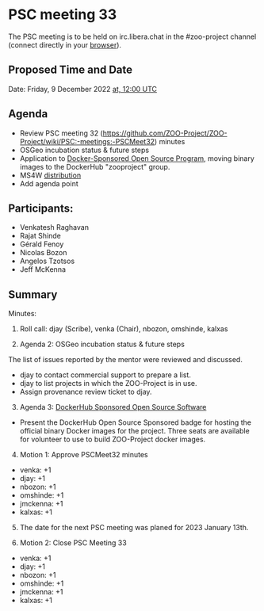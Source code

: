 # PSC meeting 33

The PSC meeting is to be held on irc.libera.chat in the #zoo-project channel (connect directly in your [browser](https://web.libera.chat/#zoo-project)).

## Proposed Time and Date

Date: Friday, 9 December 2022 [at, 12:00 UTC](https://www.timeanddate.com/worldclock/fixedtime.html?year=2022&month=12&day=9&hour=12&min=0&sec=0)

## Agenda

* Review PSC meeting 32 (https://github.com/ZOO-Project/ZOO-Project/wiki/PSC:-meetings:-PSCMeet32) minutes
* OSGeo incubation status & future steps
* Application to [Docker-Sponsored Open Source Program](https://www.docker.com/community/open-source/application/), moving binary images to the DockerHub "zooproject" group.
* MS4W [distribution](https://ms4w.com/trac/ticket/305)
* Add agenda point

## Participants:

* Venkatesh Raghavan
* Rajat Shinde
* Gérald Fenoy
* Nicolas Bozon
* Angelos Tzotsos
* Jeff McKenna


## Summary

Minutes:
1. Roll call: djay (Scribe), venka (Chair), nbozon, omshinde, kalxas

3. Agenda 2: OSGeo incubation status & future steps

The list of issues reported by the mentor were reviewed and discussed.

 * djay to contact commercial support to prepare a list.
 * djay to list projects in which the ZOO-Project is in use.
 * Assign provenance review ticket to djay.

3. Agenda 3:  [DockerHub Sponsored Open Source Software](https://hub.docker.com/r/zooproject/zoo-project)

 * Present the DockerHub Open Source Sponsored badge for hosting the official binary Docker images for the project. Three seats are available for volunteer to use to build ZOO-Project docker images.

4. Motion 1: Approve PSCMeet32 minutes

* venka: +1
* djay: +1 
* nbozon: +1 
* omshinde: +1
* jmckenna: +1
* kalxas: +1 

5. The date for the next PSC meeting was planed for 2023 January 13th.

6. Motion 2: Close PSC Meeting 33

* venka: +1
* djay: +1 
* nbozon: +1 
* omshinde: +1
* jmckenna: +1
* kalxas: +1 


